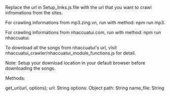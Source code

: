 Replace the url in Setup_links.js file with the url that you want to crawl infromations from the sites. 

For crawling informations from mp3.zing.vn, run with method: npm run mp3.

For crawling informations from nhaccuatui.com, run with method: npm run nhaccuatui.

To download all the songs from nhaccuatui's url, visit nhaccuatui_crawler/nhaccuatui_module_functions.js for detail.

Note: Setup your download location in your default browser before downloading the songs.

Methods:

get_url(url, options);
    url: String
    options: Object
        path: String
        name_file: String
    
